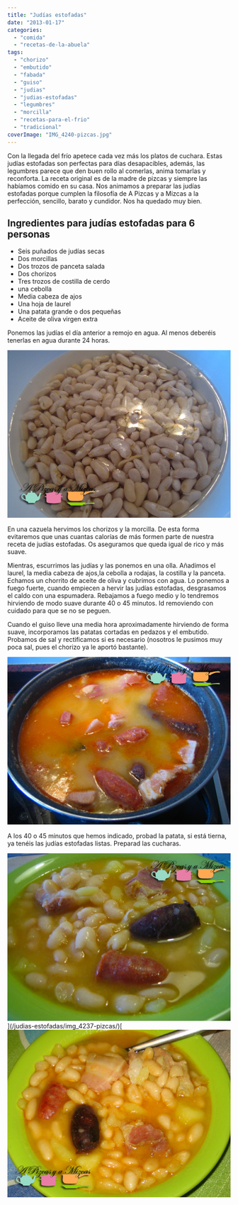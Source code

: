 ```yaml
---
title: "Judías estofadas"
date: "2013-01-17"
categories:
  - "comida"
  - "recetas-de-la-abuela"
tags:
  - "chorizo"
  - "embutido"
  - "fabada"
  - "guiso"
  - "judias"
  - "judias-estofadas"
  - "legumbres"
  - "morcilla"
  - "recetas-para-el-frio"
  - "tradicional"
coverImage: "IMG_4240-pizcas.jpg"
---
```


Con la llegada del frío apetece cada vez más los platos de cuchara. Estas judías estofadas son perfectas para días desapacibles, además, las legumbres parece que den buen rollo al comerlas, anima tomarlas y reconforta. La receta original es de la madre de pizcas y siempre las habíamos comido en su casa. Nos animamos a preparar las judías estofadas porque cumplen la filosofía de A Pizcas y a Mizcas a la perfección, sencillo, barato y cundidor. Nos ha quedado muy bien.

## Ingredientes para judías estofadas para 6 personas

- Seis puñados de judías secas
- Dos morcillas
- Dos trozos de panceta salada
- Dos chorizos
- Tres trozos de costilla de cerdo
- una cebolla
- Media cabeza de ajos
- Una hoja de laurel
- Una patata grande o dos pequeñas
- Aceite de oliva virgen extra

Ponemos las judías el día anterior a remojo en agua. Al menos deberéis tenerlas en agua durante 24 horas.

![judías a rermojo preparándose para ser judías estofadas](images/IMG_4216-pizcas.jpg "judías a remojo(pizcas)")

En una cazuela hervimos los chorizos y la morcilla. De esta forma evitaremos que unas cuantas calorías de más formen parte de nuestra receta de judías estofadas. Os aseguramos que queda igual de rico y más suave.

Mientras, escurrimos las judías y las ponemos en una olla. Añadimos el laurel, la media cabeza de ajos,la cebolla a rodajas, la costilla y la panceta. Echamos un chorrito de aceite de oliva y cubrimos con agua. Lo ponemos a fuego fuerte, cuando empiecen a hervir las judías estofadas, desgrasamos el caldo con una espumadera. Rebajamos a fuego medio y lo tendremos hirviendo de modo suave durante 40 o 45 minutos. Id removiendo con cuidado para que se no se peguen.

Cuando el guiso lleve una media hora aproximadamente hirviendo de forma suave, incorporamos las patatas cortadas en pedazos y el embutido. Probamos de sal y rectificamos si es necesario (nosotros le pusimos muy poca sal, pues el chorizo ya le aportó bastante).

![las judías estofadas estan casi listas](images/IMG_4231-pizcas.jpg "judías estofadas(pizcas)")

A los 40 o 45 minutos que hemos indicado, probad la patata, si está tierna, ya tenéis las judías estofadas listas. Preparad las cucharas.

![judías estofadas listas para comer](images/IMG_4237-pizcas.jpg "judías estofadas (pizcas)")](/judias-estofadas/img_4237-pizcas/)[![judías estofadas](images/IMG_4240-pizcas.jpg "judías estofadas (pizcas)")
